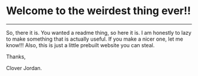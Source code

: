 # Welcome to the weirdest thing ever!!

---

So, there it is. You wanted a readme thing, so here it is. I am honestly to lazy to make something that is actually useful. If you make a nicer one, let me know!!! Also, this is just a little prebuilt website you can steal.

Thanks,

Clover Jordan.
